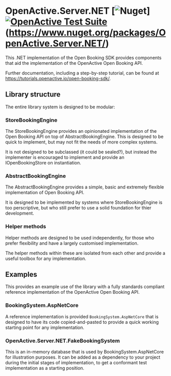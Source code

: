 ﻿
# OpenActive.Server.NET [![Nuget](https://img.shields.io/nuget/v/OpenActive.Server.NET.svg)] [![OpenActive Test Suite](https://github.com/openactive/OpenActive.Server.NET/workflows/OpenActive%20Test%20Suite/badge.svg)](https://openactive.io/openactive-test-suite/example-output/random/summary) (https://www.nuget.org/packages/OpenActive.Server.NET/)

This .NET implementation of the Open Booking SDK provides components that aid the implementation of the OpenActive Open Booking API.

Further documentation, including a step-by-step tutorial, can be found at https://tutorials.openactive.io/open-booking-sdk/.

## Library structure

The entire library system is designed to be modular:

### StoreBookingEngine
The StoreBookingEngine provides an opinionated implementation of the Open Booking API on top of AbstractBookingEngine.
This is designed to be quick to implement, but may not fit the needs of more complex systems.

It is not designed to be subclassed (it could be sealed?), but instead the implementer is encouraged
to implement and provide an IOpenBookingStore on instantiation. 

### AbstractBookingEngine
The AbstractBookingEngine provides a simple, basic and extremely flexible implementation of Open Booking API.

It is designed to be implemented by systems where StoreBookingEngine is too perscriptive, but who still prefer to use a solid foundation for thier development.

### Helper methods
Helper methods are designed to be used independently, for those who prefer flexibility and have a largely customised implementation.

The helper methods within these are isolated from each other and provide a useful toolbox for any implementation.

## Examples

This provides an example use of the library with a fully standards compliant reference implementation of the OpenActive Open Booking API.

### BookingSystem.AspNetCore
A reference implementation is provided `BookingSystem.AspNetCore` that is designed to have its code copied-and-pasted to provide a quick working starting point for any implementation.

### OpenActive.Server.NET.FakeBookingSystem
This is an in-memory database that is used by BookingSystem.AspNetCore for illustration purposes. It can be added as a dependency to your project during the initial stages of implementation, to get a conformant test implementation as a starting position.
